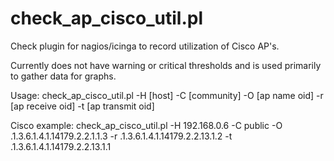 # check_ap_cisco_util.pl
Check plugin for nagios/icinga to record utilization of Cisco AP's.

Currently does not have warning or critical thresholds and is used primarily to gather data for graphs.

Usage:
check_ap_cisco_util.pl -H [host] -C [community] -O [ap name oid] -r [ap receive oid] -t [ap transmit oid]

Cisco example:
check_ap_cisco_util.pl -H 192.168.0.6 -C public -O .1.3.6.1.4.1.14179.2.2.1.1.3 -r .1.3.6.1.4.1.14179.2.2.13.1.2 -t .1.3.6.1.4.1.14179.2.2.13.1.1
